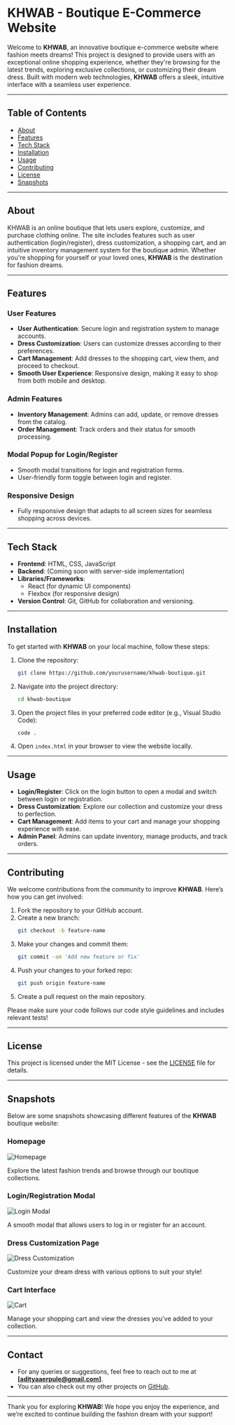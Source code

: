 
# **KHWAB - Boutique E-Commerce Website**

Welcome to **KHWAB**, an innovative boutique e-commerce website where fashion meets dreams! This project is designed to provide users with an exceptional online shopping experience, whether they're browsing for the latest trends, exploring exclusive collections, or customizing their dream dress. Built with modern web technologies, **KHWAB** offers a sleek, intuitive interface with a seamless user experience.

---

## **Table of Contents**

- [About](#about)
- [Features](#features)
- [Tech Stack](#tech-stack)
- [Installation](#installation)
- [Usage](#usage)
- [Contributing](#contributing)
- [License](#license)
- [Snapshots](#snapshots)

---

## **About**

KHWAB is an online boutique that lets users explore, customize, and purchase clothing online. The site includes features such as user authentication (login/register), dress customization, a shopping cart, and an intuitive inventory management system for the boutique admin. Whether you're shopping for yourself or your loved ones, **KHWAB** is the destination for fashion dreams.

---

## **Features**

### **User Features**
- **User Authentication**: Secure login and registration system to manage accounts.
- **Dress Customization**: Users can customize dresses according to their preferences.
- **Cart Management**: Add dresses to the shopping cart, view them, and proceed to checkout.
- **Smooth User Experience**: Responsive design, making it easy to shop from both mobile and desktop.

### **Admin Features**
- **Inventory Management**: Admins can add, update, or remove dresses from the catalog.
- **Order Management**: Track orders and their status for smooth processing.

### **Modal Popup for Login/Register**
- Smooth modal transitions for login and registration forms.
- User-friendly form toggle between login and register.

### **Responsive Design**
- Fully responsive design that adapts to all screen sizes for seamless shopping across devices.

---

## **Tech Stack**

- **Frontend**: HTML, CSS, JavaScript
- **Backend**: (Coming soon with server-side implementation)
- **Libraries/Frameworks**: 
  - React (for dynamic UI components)
  - Flexbox (for responsive design)
- **Version Control**: Git, GitHub for collaboration and versioning.

---

## **Installation**

To get started with **KHWAB** on your local machine, follow these steps:

1. Clone the repository:
    ```bash
    git clone https://github.com/yourusername/khwab-boutique.git
    ```

2. Navigate into the project directory:
    ```bash
    cd khwab-boutique
    ```

3. Open the project files in your preferred code editor (e.g., Visual Studio Code):
    ```bash
    code .
    ```

4. Open `index.html` in your browser to view the website locally.

---

## **Usage**

- **Login/Register**: Click on the login button to open a modal and switch between login or registration.
- **Dress Customization**: Explore our collection and customize your dress to perfection.
- **Cart Management**: Add items to your cart and manage your shopping experience with ease.
- **Admin Panel**: Admins can update inventory, manage products, and track orders.

---

## **Contributing**

We welcome contributions from the community to improve **KHWAB**. Here’s how you can get involved:

1. Fork the repository to your GitHub account.
2. Create a new branch:
    ```bash
    git checkout -b feature-name
    ```
3. Make your changes and commit them:
    ```bash
    git commit -am 'Add new feature or fix'
    ```
4. Push your changes to your forked repo:
    ```bash
    git push origin feature-name
    ```
5. Create a pull request on the main repository.

Please make sure your code follows our code style guidelines and includes relevant tests!

---

## **License**

This project is licensed under the MIT License - see the [LICENSE](LICENSE) file for details.

---

## **Snapshots**

Below are some snapshots showcasing different features of the **KHWAB** boutique website:

### **Homepage**

![Homepage](./assets/screenshot-homepage.png)

Explore the latest fashion trends and browse through our boutique collections.

### **Login/Registration Modal**

![Login Modal](./assets/screenshot-login-modal.png)

A smooth modal that allows users to log in or register for an account.

### **Dress Customization Page**

![Dress Customization](./assets/screenshot-dress-customization.png)

Customize your dream dress with various options to suit your style!

### **Cart Interface**

![Cart](./assets/screenshot-cart.png)

Manage your shopping cart and view the dresses you've added to your collection.

---

## **Contact**

- For any queries or suggestions, feel free to reach out to me at **[adityaaerpule@gmail.com]**.
- You can also check out my other projects on [GitHub](https://github.com/coder-aadii).

---

Thank you for exploring **KHWAB**! We hope you enjoy the experience, and we’re excited to continue building the fashion dream with your support!

